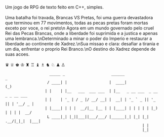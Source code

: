 Um jogo de RPG de texto feito em C++, simples.
</br>
</br>
Uma batalha foi travada, Brancas VS Pretas, foi uma guerra devastadora que terminou em 77 movimentos, todas as pecas pretas foram mortas exceto por voce, o rei preto\n Agora em um mundo governado pelo cruel Rei das Pecas Brancas, onde a liberdade foi suprimida e a justica e apenas uma lembranca.\nDeterminado a minar o poder do Imperio e restaurar a liberdade ao continente de Xadrez.\nSua missao e clara: desafiar a tirania e um dia, enfrentar o proprio Rei Branco.\nO destino do Xadrez depende de suas acoes.
</br>
</br>
♛ ♕ ♚ ♔ ♜ ♖ ♝ ♗ ♞ ♘ ♟ ♙


                        _____ _                     ______                 _            
                       / ____| |                   |  ____|               (_)           
                      | |    | |__   ___  ___ ___  | |__   _ __ ___  _ __  _ _ __ ___   
                      | |    | '_ | / _ |/ __/ __| |  __| | '_ ` _ || '_ || | '__/ _ |  
                      | |____| | | |  __/|__ |__ | | |____| | | | | | |_) | | | |  __/  
                       L ____|_| |_||___||___/___/ |______|_| |_| |_| .__/|_|_|  |___|  
                                                                  | |                   
                                                                  |_|                   

